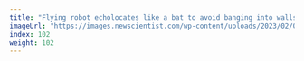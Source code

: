 ```yaml
---
title: "Flying robot echolocates like a bat to avoid banging into walls"
imageUrl: "https://images.newscientist.com/wp-content/uploads/2023/02/02111941/SEI_142246879.jpg?width=600"
index: 102
weight: 102
---
```

